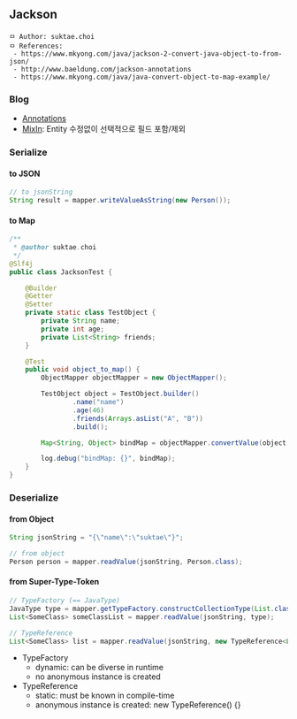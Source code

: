 ## Jackson

```
ㅁ Author: suktae.choi
ㅁ References:
 - https://www.mkyong.com/java/jackson-2-convert-java-object-to-from-json/
 - http://www.baeldung.com/jackson-annotations
 - https://www.mkyong.com/java/java-convert-object-to-map-example/
```

### Blog
- [Annotations](http://www.baeldung.com/jackson-annotations)
- [MixIn](https://github.com/FasterXML/jackson-docs/wiki/JacksonMixInAnnotations): Entity 수정없이 선택적으로 필드 포함/제외

### Serialize
#### to JSON
```java
// to jsonString
String result = mapper.writeValueAsString(new Person());
```

#### to Map
```java
/**
 * @author suktae.choi
 */
@Slf4j
public class JacksonTest {

    @Builder
    @Getter
    @Setter
    private static class TestObject {
        private String name;
        private int age;
        private List<String> friends;
    }

    @Test
    public void object_to_map() {
        ObjectMapper objectMapper = new ObjectMapper();

        TestObject object = TestObject.builder()
                .name("name")
                .age(46)
                .friends(Arrays.asList("A", "B"))
                .build();

        Map<String, Object> bindMap = objectMapper.convertValue(object, Map.class);

        log.debug("bindMap: {}", bindMap);
    }
}
```

### Deserialize
#### from Object
```java
String jsonString = "{\"name\":\"suktae\"}";

// from object
Person person = mapper.readValue(jsonString, Person.class);
```

#### from Super-Type-Token
```java
// TypeFactory (== JavaType)
JavaType type = mapper.getTypeFactory.constructCollectionType(List.class, SomeClass.class);
List<SomeClass> someClassList = mapper.readValue(jsonString, type);

// TypeReference
List<SomeClass> list = mapper.readValue(jsonString, new TypeReference<List<SomeClass>>() {});
```

- TypeFactory
  - dynamic: can be diverse in runtime
  - no anonymous instance is created
- TypeReference
  - static: must be known in compile-time
  - anonymous instance is created: new TypeReference() {}
